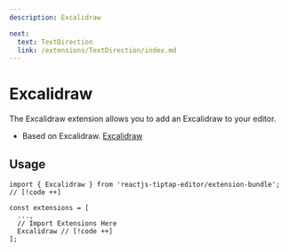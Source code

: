 ```yaml
---
description: Excalidraw

next:
  text: TextDirection
  link: /extensions/TextDirection/index.md
---
```


# Excalidraw

The Excalidraw extension allows you to add an Excalidraw to your editor.

- Based on Excalidraw. [Excalidraw](https://excalidraw.com/)

## Usage

```tsx
import { Excalidraw } from 'reactjs-tiptap-editor/extension-bundle'; // [!code ++]

const extensions = [
  ...,
  // Import Extensions Here
  Excalidraw // [!code ++]
];
```
